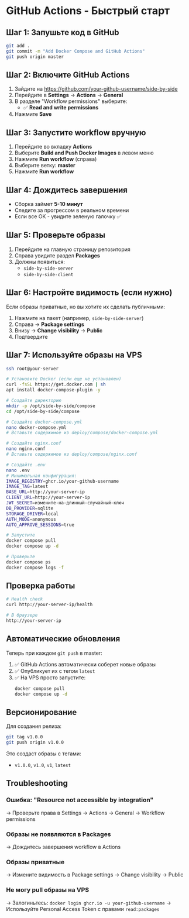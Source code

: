 # GitHub Actions - Быстрый старт

## Шаг 1: Запушьте код в GitHub

```bash
git add .
git commit -m "Add Docker Compose and GitHub Actions"
git push origin master
```

## Шаг 2: Включите GitHub Actions

1. Зайдите на https://github.com/your-github-username/side-by-side
2. Перейдите в **Settings** → **Actions** → **General**
3. В разделе "Workflow permissions" выберите:
   - ✅ **Read and write permissions**
4. Нажмите **Save**

## Шаг 3: Запустите workflow вручную

1. Перейдите во вкладку **Actions**
2. Выберите **Build and Push Docker Images** в левом меню
3. Нажмите **Run workflow** (справа)
4. Выберите ветку: **master**
5. Нажмите **Run workflow**

## Шаг 4: Дождитесь завершения

- Сборка займет **5-10 минут**
- Следите за прогрессом в реальном времени
- Если все OK - увидите зеленую галочку ✅

## Шаг 5: Проверьте образы

1. Перейдите на главную страницу репозитория
2. Справа увидите раздел **Packages**
3. Должны появиться:
   - `side-by-side-server`
   - `side-by-side-client`

## Шаг 6: Настройте видимость (если нужно)

Если образы приватные, но вы хотите их сделать публичными:

1. Нажмите на пакет (например, `side-by-side-server`)
2. Справа → **Package settings**
3. Внизу → **Change visibility** → **Public**
4. Подтвердите

## Шаг 7: Используйте образы на VPS

```bash
ssh root@your-server

# Установите Docker (если еще не установлен)
curl -fsSL https://get.docker.com | sh
apt install docker-compose-plugin -y

# Создайте директорию
mkdir -p /opt/side-by-side/compose
cd /opt/side-by-side/compose

# Создайте docker-compose.yml
nano docker-compose.yml
# Вставьте содержимое из deploy/compose/docker-compose.yml

# Создайте nginx.conf
nano nginx.conf
# Вставьте содержимое из deploy/compose/nginx.conf

# Создайте .env
nano .env
# Минимальная конфигурация:
IMAGE_REGISTRY=ghcr.io/your-github-username
IMAGE_TAG=latest
BASE_URL=http://your-server-ip
CLIENT_URL=http://your-server-ip
JWT_SECRET=измените-на-длинный-случайный-ключ
DB_PROVIDER=sqlite
STORAGE_DRIVER=local
AUTH_MODE=anonymous
AUTO_APPROVE_SESSIONS=true

# Запустите
docker compose pull
docker compose up -d

# Проверьте
docker compose ps
docker compose logs -f
```

## Проверка работы

```bash
# Health check
curl http://your-server-ip/health

# В браузере
http://your-server-ip
```

## Автоматические обновления

Теперь при каждом `git push` в master:
1. ✅ GitHub Actions автоматически соберет новые образы
2. ✅ Опубликует их с тегом `latest`
3. ✅ На VPS просто запустите:
   ```bash
   docker compose pull
   docker compose up -d
   ```

## Версионирование

Для создания релиза:
```bash
git tag v1.0.0
git push origin v1.0.0
```

Это создаст образы с тегами:
- `v1.0.0`, `v1.0`, `v1`, `latest`

## Troubleshooting

### Ошибка: "Resource not accessible by integration"
→ Проверьте права в Settings → Actions → General → Workflow permissions

### Образы не появляются в Packages
→ Дождитесь завершения workflow в Actions

### Образы приватные
→ Измените видимость в Package settings → Change visibility → Public

### Не могу pull образы на VPS
→ Залогиньтесь: `docker login ghcr.io -u your-github-username`
→ Используйте Personal Access Token с правами `read:packages`
